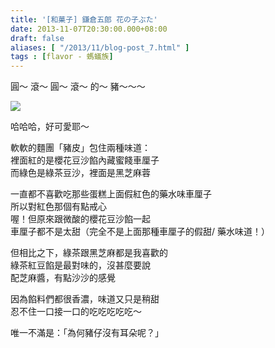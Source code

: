 ```yaml
---
title: '[和菓子] 鎌倉五郎 花の子ぶた'
date: 2013-11-07T20:30:00.000+08:00
draft: false
aliases: [ "/2013/11/blog-post_7.html" ]
tags : [flavor - 螞蟻族]
---
```


圓～ 滾～ 圓～ 滾～ 的～ 豬～～～  

![](/images/kamakuragoropig.jpg)

哈哈哈，好可愛耶～  
  
軟軟的麵團「豬皮」包住兩種味道：  
裡面紅的是櫻花豆沙餡內藏蜜餞車厘子  
而綠色是綠茶豆沙，裡面是黑芝麻蓉  
  
一直都不喜歡吃那些蛋糕上面假紅色的藥水味車厘子  
所以對紅色那個有點戒心  
喔！但原來跟微酸的櫻花豆沙餡一起  
車厘子都不是太甜（完全不是上面那種車厘子的假甜/ 藥水味道！）  
  
但相比之下，綠茶跟黑芝麻都是我喜歡的  
綠茶紅豆餡是最對味的，沒甚麼要說  
配芝麻醬，有點沙沙的感覺  
  
因為餡料們都很香濃，味道又只是稍甜  
忍不住一口接一口的吃吃吃吃吃～  
  
  
  
唯一不滿是：「為何豬仔沒有耳朵呢？」
